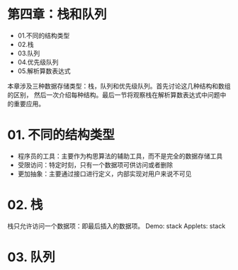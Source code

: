 # 第四章：栈和队列
* 01.不同的结构类型
* 02.栈
* 03.队列
* 04.优先级队列
* 05.解析算数表达式

本章涉及三种数据存储类型：栈，队列和优先级队列。首先讨论这几种结构和数组的区别，
然后一次介绍每种结构。最后一节将观察栈在解析算数表达式中问题中的重要应用。

# 01. 不同的结构类型
* 程序员的工具：主要作为构思算法的辅助工具，而不是完全的数据存储工具
* 受限访问：特定时刻，只有一个数据项可供访问或者删除
* 更加抽象：主要通过接口进行定义，内部实现对用户来说不可见

# 02. 栈 
栈只允许访问一个数据项：即最后插入的数据项。
Demo:
stack
Applets:
stack

# 03. 队列



